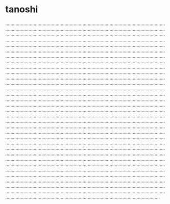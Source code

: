 # tanoshi
........................................................................................................................................................................................................................................................................................................................................................................................................................................................................................................................................................................................................................................................................................................................................................................................................................................................................................................................................................................................................................................................................................................................................................................................................................................................................................................................................................................................................................................................................................................................................................................................................................................................................................................................................................................................................................................................................................................................................................................................................................................................................................................................................................................................................................................................................................................................................................................................................................................................................................................................................................................................................................................................................................................................................................................................................................................................................................................................................................................................................................................................................................................................................................................................................................................................................................................................................................................................................................................................................................................................................................................................................................................................................................................................................................................................................................................................................................................................................................................................................................................................................................................................................................................................................................................................